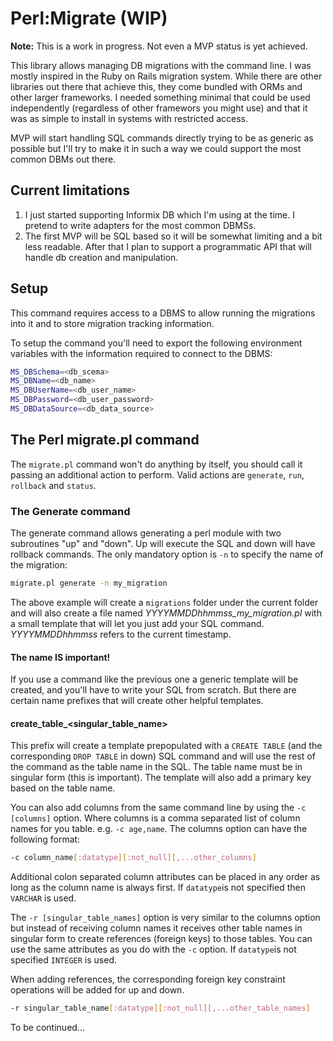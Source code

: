 # Perl:Migrate (WIP)
**Note:** This is a work in progress. Not even a MVP status is yet achieved.

This library allows managing DB migrations with the command line. I was mostly inspired in
the Ruby on Rails migration system. While there are other libraries out there that achieve this, they
come bundled with ORMs and other larger frameworks. I needed something minimal that could be used
independently (regardless of other framewors you might use) and that it was as simple to install
in systems with restricted access.

MVP will start handling SQL commands directly trying to be as generic as possible but I'll try to
make it in such a way we could support the most common DBMs out there.

## Current limitations
1. I just started supporting Informix DB which I'm using at the time. I pretend to write adapters for
   the most common DBMSs.
2. The first MVP will be SQL based so it will be somewhat limiting and a bit less readable. After that I
   plan to support a programmatic API that will handle db creation and manipulation.

## Setup
This command requires access to a DBMS to allow running the migrations into it and to store migration
tracking information.

To setup the command you'll need to export the following environment variables with the information
required to connect to the DBMS:

```bash
MS_DBSchema=<db_scema>
MS_DBName=<db_name>
MS_DBUserName=<db_user_name>
MS_DBPassword=<db_user_password>
MS_DBDataSource=<db_data_source>
```

## The Perl migrate.pl command
The `migrate.pl` command won't do anything by itself, you should call it passing an additional action to perform.
Valid actions are `generate`, `run`, `rollback` and `status`.

### The Generate command
The generate command allows generating a perl module with two subroutines "up" and "down". Up will
execute the SQL and down will have rollback commands. The only mandatory option is `-n` to specify the
name of the migration:

```bash
migrate.pl generate -n my_migration
```

The above example will create a `migrations` folder under the current folder and will also create a file
named *YYYYMMDDhhmmss_my_migration.pl* with a small template that will let you just add your SQL command.
*YYYYMMDDhhmmss* refers to the current timestamp.

#### The name IS important!
If you use a command like the previous one a generic template will be created, and you'll have to
write your SQL from scratch. But there are certain name prefixes that will create other helpful templates.

#### create_table_<singular_table_name>
This prefix will create a template prepopulated with a `CREATE TABLE` (and the corresponding `DROP TABLE` in down)
SQL command and will use the rest of the command as the table name in the SQL. The table name must be in singular 
form (this is important). The template will also add a primary key based on the table name.

You can also add columns from the same command line by using the `-c [columns]` option. Where columns is a comma 
separated list of column names for you table. e.g. `-c age,name`. The columns option can have the following format:

```bash
-c column_name[:datatype][:not_null][,...other_columns]
```

Additional colon separated column attributes can be placed in any order as long as the column name is always first.
If `datatype`is not specified then `VARCHAR` is used.

The `-r [singular_table_names]` option is very similar to the columns option but instead of receiving column names
it receives other table names in singular form to create references (foreign keys) to those tables. You can use the
same attributes as you do with the `-c` option. If `datatype`is not specified `INTEGER` is used.

When adding references, the corresponding foreign key constraint operations will be added for up and down.

```bash
-r singular_table_name[:datatype][:not_null][,...other_table_names]
```

To be continued...
